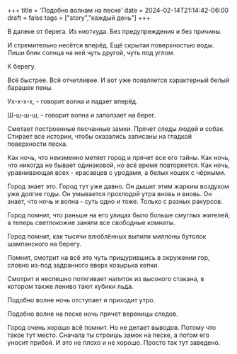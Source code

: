 +++
title = 'Подобно волнам на песке'
date = 2024-02-14T21:14:42-06:00
draft = false
tags = ["story","каждый день"]
+++

В далеке от берега. Из ниоткуда. Без предупреждения и без причины.

И стремительно несётся вперёд. Ещё скрытая поверхностью воды. Лиши блик солнца на ней чуть другой, чуть под углом.

К берегу. 

Всё быстрее. Всё отчетливее. И вот уже появляется характерный белый барашек пены.

Ух-х-х-х, - говорит волна и падает вперёд.

Ш-ш-ш-ш, - говорит волна и заползает на берег.

Сметает построенные песчанные замки. Прячет следы людей и собак. Стирает все истории, чтобы оказались записаны на гладкой поверхности песка.

Как ночь, что неизменно метяет город и прячет все его тайны. Как ночь, что никогда не бывает одинаковой, но всё время повторяется. Как ночь, уравнивающая всех - красавцев с уродами, а белых кошек с чёрными.

Город знает это. Город тут уже давно. Он дышит этим жарким воздухом уже долгие годы. Он умывается прохлодой утра вновь и вновь. Он знает, что ночь и волна - суть одно и тоже. Только с разных ракурсов.

Город помнит, что раньше на его улицах было больше смуглых жителей, а теперь светлокожие заняли все свободные комнаты.

Город помнит, как тысячи влюблённых выпили миллоны бутолок шампанского на берегу.

Помнит, смотрит на всё это чуть прищурившись в окружении гор, словно из-под задранного вверх козырька кепки.

Смотрит и неспешно потягивает напиток из высокого стакана, в котором также лениво тают кубики льда.

Подобно волне ночь отступает и приходит утро.

Подобно волне на песке ночь прячет вереницы следов.

Город очень хорошо всё помнит. Но не делает выводов. Потому что такое тут место. Сначала ты строишь замок на песке, а потом его уносит прибой. И это не плохо и не хорошо. Просто так тут заведено.
